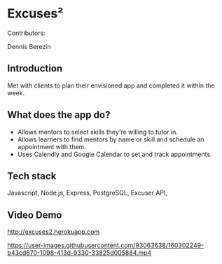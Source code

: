 # Excuses²

Contributors:

Dennis Berezin

## Introduction
Met with clients to plan their envisioned app and completed it within the week.

## What does the app do?
* Allows mentors to select skills they're willing to tutor in.
* Allows learners to find mentors by name or skill and schedule an appointment with them.
* Uses Calendly and Google Calendar to set and track appointments.

## Tech stack
Javascript, Node.js, Express, PostgreSQL, Excuser API, 

## Video Demo
http://excuses2.herokuapp.com

https://user-images.githubusercontent.com/93063638/160302249-b43cd670-1098-413d-9330-33825d005884.mp4

